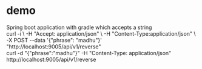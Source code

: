 # demo
Spring boot application with gradle which accepts a string
</br>
curl -i \ -H "Accept: application/json" \ -H "Content-Type:application/json" \ -X POST --data  '{"phrase": "madhu"}' "http://localhost:9005/api/v1/reverse" </br>
curl -d "{\"phrase\":\"madhu\"}" -H "Content-Type: application/json"  http://localhost:9005/api/v1/reverse
